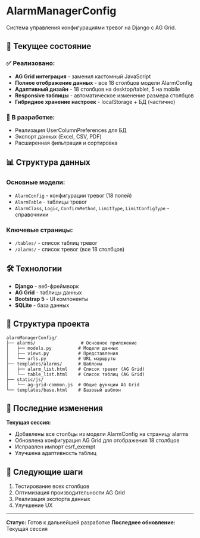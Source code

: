 # AlarmManagerConfig

Система управления конфигурациями тревог на Django с AG Grid.

## 🚀 Текущее состояние

### ✅ Реализовано:
- **AG Grid интеграция** - заменил кастомный JavaScript
- **Полное отображение данных** - все 18 столбцов модели AlarmConfig
- **Адаптивный дизайн** - 18 столбцов на desktop/tablet, 5 на mobile
- **Responsive таблицы** - автоматическое изменение размера столбцов
- **Гибридное хранение настроек** - localStorage + БД (частично)

### 🔄 В разработке:
- Реализация UserColumnPreferences для БД
- Экспорт данных (Excel, CSV, PDF)
- Расширенная фильтрация и сортировка

## 📊 Структура данных

### Основные модели:
- `AlarmConfig` - конфигурации тревог (18 полей)
- `AlarmTable` - таблицы тревог
- `AlarmClass`, `Logic`, `ConfirmMethod`, `LimitType`, `LimitConfigType` - справочники

### Ключевые страницы:
- `/tables/` - список таблиц тревог
- `/alarms/` - список тревог (все 18 столбцов)

## 🛠 Технологии

- **Django** - веб-фреймворк
- **AG Grid** - таблицы данных
- **Bootstrap 5** - UI компоненты
- **SQLite** - база данных

## 📁 Структура проекта

```
alarmManagerConfig/
├── alarms/                 # Основное приложение
│   ├── models.py          # Модели данных
│   ├── views.py           # Представления
│   └── urls.py            # URL маршруты
├── templates/alarms/      # Шаблоны
│   ├── alarm_list.html    # Список тревог (AG Grid)
│   └── table_list.html    # Список таблиц (AG Grid)
├── static/js/
│   └── ag-grid-common.js  # Общие функции AG Grid
└── templates/base.html    # Базовый шаблон
```

## 🎯 Последние изменения

**Текущая сессия:**
- Добавлены все столбцы из модели AlarmConfig на страницу alarms
- Обновлена конфигурация AG Grid для отображения 18 столбцов
- Исправлен импорт csrf_exempt
- Улучшена адаптивность таблиц

## 📝 Следующие шаги

1. Тестирование всех столбцов
2. Оптимизация производительности AG Grid
3. Реализация экспорта данных
4. Улучшение UX

---

**Статус:** Готов к дальнейшей разработке
**Последнее обновление:** Текущая сессия 